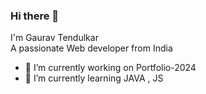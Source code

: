 ### Hi there 👋


I'm Gaurav Tendulkar <br>
A passionate Web developer from India



- 🔭 I’m currently working on Portfolio-2024
- 🌱 I’m currently learning JAVA , JS
<!-- 
  👯 I’m looking to collaborate on ...
- 🤔 I’m looking for help with ...
- 💬 Ask me about ...
- 📫 How to reach me: ...
- 😄 Pronouns: ...
- ⚡ Fun fact: ...
 -->
